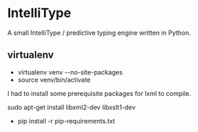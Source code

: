 IntelliType
===========

A small IntelliType / predictive typing engine written in Python.


virtualenv
----------
* virtualenv venv --no-site-packages
* source venv/bin/activate

I had to install some prerequisite packages for lxml to compile.

sudo apt-get install libxml2-dev libxslt1-dev

* pip install -r pip-requirements.txt